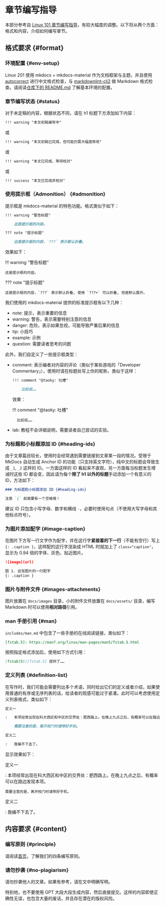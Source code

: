 # 章节编写指导

本部分参考自 [Linux 101 章节编写指导](https://101.lug.ustc.edu.cn/Spec/writing/)，有较大幅度的调整。以下将从两个方面：格式和内容，介绍如何编写章节。

## 格式要求 {#format}

### 环境配置 {#env-setup}

Linux 201 使用 mkdocs + mkdocs-material 作为文档框架与主题，并且使用 [autocorrect](https://github.com/huacnlee/autocorrect/) 进行中文格式检查，与 [markdownlint-cli2](https://github.com/DavidAnson/markdownlint-cli2) 做 Markdown 格式检查。请阅读[仓库下的 README.md](https://github.com/ustclug/Linux201-docs/blob/master/README.md) 了解基本环境的配置。

### 章节编写状态 {#status}

对于未定稿的内容，根据状态不同，请在 h1 标题下方添加如下内容：

```markdown
!!! warning "本文初稿编写中"
```

或

```markdown
!!! warning "本文初稿已完成，但可能仍需大幅度修改"
```

或

```markdown
!!! warning "本文已完成，等待校对"
```

或

```markdown
!!! success "本文已完成并校对"
```

### 使用提示框（Admonition） {#admonition}

提示框是 mkdocs-material 的特色功能。格式类似于如下：

```markdown
!!! warning "警告标题"

    这是提示框的内容。

??? note "提示标题"

    这是提示框的内容，`???` 表示默认折叠。
```

效果如下：

!!! warning "警告标题"

    这是提示框的内容。

??? note "提示标题"

    这是提示框的内容，`???` 表示默认折叠, 使用 `???+` 可以折叠, 但是默认展开。

我们使用的 mkdocs-material 提供的标准提示框有以下几种：

- note: 提示，表示重要的信息
- warning: 警告，表示需要特别注意的信息
- danger: 危险，表示如果忽视，可能导致严重后果的信息
- tip: 小技巧
- example: 示例
- question: 需要读者思考的问题

此外，我们自定义了一些提示框类型：

- comment: 表示编者对内容的评论（类似于某些游戏的「Developer Commentary」），使用时请在标题处写上你的昵称，类似于这样：

    ```markdown
    !!! comment "@taoky: 吐槽"

        比如说……
    ```

    效果：

    !!! comment "@taoky: 吐槽"

        比如说……

- lab: 教程不会详细说明，需要读者自己尝试的实验。

### 为标题和小标题添加 ID {#heading-ids}

由于文章篇目较长，使用时会经常遇到需要链接到文章某一段的情况。受限于 MkDocs 自动生成 Anchor ID 的功能（只支持英文字符），纯中文的标题会导致生成 `_1`, `_2` 这样的 ID。一方面这样的 ID 看起来不直观，另一方面每当标题发生增减时这些 ID 都会变，因此请为每个**除了 h1 以外的标题**手动添加一个有意义的 ID，方法如下：

```markdown
### 为标题和小标题添加 ID {#heading-ids}

注意 `{` 前面要有一个空格哦！
```

建议 ID 只包含小写字母、数字和横线 `-`，必要时使用句点（不使用大写字母和其他标点符号）。

### 为图片添加配字 {#image-caption}

在图片下方写一行文字作为配字，并在这行字**紧接着的下一行**（不能有空行）写上 `{: .caption }`，这样配的这行字渲染成 HTML 时就加上了 `class="caption"`，显示为 0.94 倍的字体、灰色、贴近图片。

```markdown
![image](url)

图 1. 这张图片的一行配字
{: .caption }
```

### 图片与附件文件 {#images-attachments}

图片放置在 `docs/images` 目录，小的附件文件放置在 `docs/assets/` 目录，编写 Markdown 时可以使用**相对路径**引用。

### man 手册引用 {#man}

`includes/man.md` 中包含了一些手册的在线阅读链接，类似如下：

```markdown
[fstab.5]: https://man7.org/linux/man-pages/man5/fstab.5.html
```

按照指定格式添加后，使用如下方式引用：

```markdown
[fstab(5)][fstab.5] 提供了……
```

### 定义列表 {#definition-list}

在写作时，我们可能会需要列出多个术语，同时给出它们的定义或者介绍，如果使用普通的有序或无序列表的话，给读者的观感可能过于紧凑。此时可以考虑使用定义列表格式，类似如下：

```markdown
定义一

:   本项经常出现在科大西区和中区的交界处：肥西路上。在晚上九点之后，有概率可以在路边发现本项。

    需要注意的是，离开校门时请带好手机。

定义二

:   我编不下去了。
```

显示效果如下：

定义一

:   本项经常出现在科大西区和中区的交界处：肥西路上。在晚上九点之后，有概率可以在路边发现本项。

    需要注意的是，离开校门时请带好手机。

定义二

:   我编不下去了。

## 内容要求 {#content}

### 编写原则 {#principle}

请阅读[首页](../index.md)，了解我们的四条编写原则。

### 请勿抄袭 {#no-plagiarism}

请勿抄袭他人的文章。如果有参考，请在文中明确写明。

特别地，也不要使用 GPT 大段大段生成内容，然后直接提交。这样的内容即使正确性无误，也包含大量的废话，并且存在潜在的版权风险。
